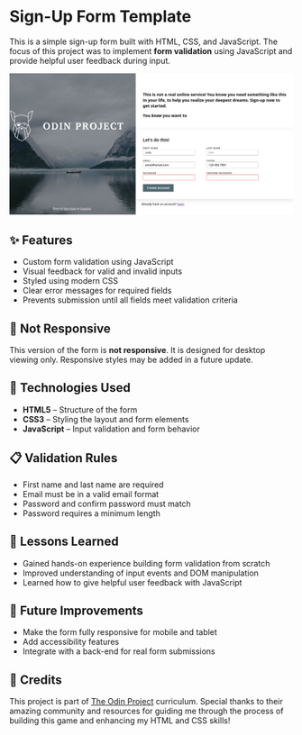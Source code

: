 # Sign-Up Form Template

This is a simple sign-up form built with HTML, CSS, and JavaScript. The focus of this project was to implement **form validation** using JavaScript and provide helpful user feedback during input.

![Screenshot](./imgs/odin-screenshot.png)

## ✨ Features

- Custom form validation using JavaScript
- Visual feedback for valid and invalid inputs
- Styled using modern CSS
- Clear error messages for required fields
- Prevents submission until all fields meet validation criteria

## 🚫 Not Responsive

This version of the form is **not responsive**. It is designed for desktop viewing only. Responsive styles may be added in a future update.

## 🔧 Technologies Used

- **HTML5** – Structure of the form
- **CSS3** – Styling the layout and form elements
- **JavaScript** – Input validation and form behavior

## 📋 Validation Rules

- First name and last name are required
- Email must be in a valid email format
- Password and confirm password must match
- Password requires a minimum length

## 🧠 Lessons Learned
- Gained hands-on experience building form validation from scratch
- Improved understanding of input events and DOM manipulation
- Learned how to give helpful user feedback with JavaScript

## 📌 Future Improvements
- Make the form fully responsive for mobile and tablet
- Add accessibility features
- Integrate with a back-end for real form submissions

## 🙏 Credits
 This project is part of [The Odin Project](https://www.theodinproject.com/) curriculum. Special thanks to their amazing community and resources for guiding me through the process of building this game and enhancing my HTML and CSS skills!